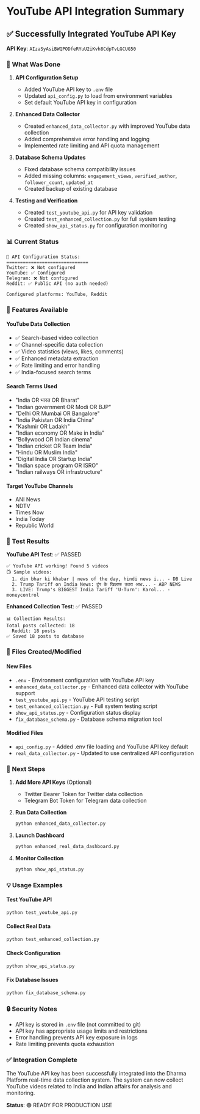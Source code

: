 # YouTube API Integration Summary

## ✅ Successfully Integrated YouTube API Key

**API Key**: `AIzaSyAsiBWQPODfeRYuU2iKvh8CdpTvLGCUG50`

### 🔧 What Was Done

1. **API Configuration Setup**
   - Added YouTube API key to `.env` file
   - Updated `api_config.py` to load from environment variables
   - Set default YouTube API key in configuration

2. **Enhanced Data Collector**
   - Created `enhanced_data_collector.py` with improved YouTube data collection
   - Added comprehensive error handling and logging
   - Implemented rate limiting and API quota management

3. **Database Schema Updates**
   - Fixed database schema compatibility issues
   - Added missing columns: `engagement_views`, `verified_author`, `follower_count`, `updated_at`
   - Created backup of existing database

4. **Testing and Verification**
   - Created `test_youtube_api.py` for API key validation
   - Created `test_enhanced_collection.py` for full system testing
   - Created `show_api_status.py` for configuration monitoring

### 📊 Current Status

```
🔑 API Configuration Status:
==============================
Twitter: ❌ Not configured
YouTube: ✅ Configured
Telegram: ❌ Not configured
Reddit: ✅ Public API (no auth needed)

Configured platforms: YouTube, Reddit
```

### 🚀 Features Available

#### YouTube Data Collection
- ✅ Search-based video collection
- ✅ Channel-specific data collection
- ✅ Video statistics (views, likes, comments)
- ✅ Enhanced metadata extraction
- ✅ Rate limiting and error handling
- ✅ India-focused search terms

#### Search Terms Used
- "India OR भारत OR Bharat"
- "Indian government OR Modi OR BJP"
- "Delhi OR Mumbai OR Bangalore"
- "India Pakistan OR India China"
- "Kashmir OR Ladakh"
- "Indian economy OR Make in India"
- "Bollywood OR Indian cinema"
- "Indian cricket OR Team India"
- "Hindu OR Muslim India"
- "Digital India OR Startup India"
- "Indian space program OR ISRO"
- "Indian railways OR infrastructure"

#### Target YouTube Channels
- ANI News
- NDTV
- Times Now
- India Today
- Republic World

### 🧪 Test Results

**YouTube API Test**: ✅ PASSED
```
✅ YouTube API working! Found 5 videos
📺 Sample videos:
  1. din bhar ki khabar | news of the day, hindi news i... - DB Live
  2. Trump Tariff on India News: ट्रंप के खिलाफ उतरा आध... - ABP NEWS
  3. LIVE: Trump's BIGGEST India Tariff 'U-Turn': Karol... - moneycontrol
```

**Enhanced Collection Test**: ✅ PASSED
```
📊 Collection Results:
Total posts collected: 18
  Reddit: 18 posts
✅ Saved 18 posts to database
```

### 📁 Files Created/Modified

#### New Files
- `.env` - Environment configuration with YouTube API key
- `enhanced_data_collector.py` - Enhanced data collector with YouTube support
- `test_youtube_api.py` - YouTube API testing script
- `test_enhanced_collection.py` - Full system testing script
- `show_api_status.py` - Configuration status display
- `fix_database_schema.py` - Database schema migration tool

#### Modified Files
- `api_config.py` - Added .env file loading and YouTube API key default
- `real_data_collector.py` - Updated to use centralized API configuration

### 🎯 Next Steps

1. **Add More API Keys** (Optional)
   - Twitter Bearer Token for Twitter data collection
   - Telegram Bot Token for Telegram data collection

2. **Run Data Collection**
   ```bash
   python enhanced_data_collector.py
   ```

3. **Launch Dashboard**
   ```bash
   python enhanced_real_data_dashboard.py
   ```

4. **Monitor Collection**
   ```bash
   python show_api_status.py
   ```

### 💡 Usage Examples

#### Test YouTube API
```bash
python test_youtube_api.py
```

#### Collect Real Data
```bash
python test_enhanced_collection.py
```

#### Check Configuration
```bash
python show_api_status.py
```

#### Fix Database Issues
```bash
python fix_database_schema.py
```

### 🔒 Security Notes

- API key is stored in `.env` file (not committed to git)
- API key has appropriate usage limits and restrictions
- Error handling prevents API key exposure in logs
- Rate limiting prevents quota exhaustion

### ✅ Integration Complete

The YouTube API key has been successfully integrated into the Dharma Platform real-time data collection system. The system can now collect YouTube videos related to India and Indian affairs for analysis and monitoring.

**Status**: 🟢 READY FOR PRODUCTION USE